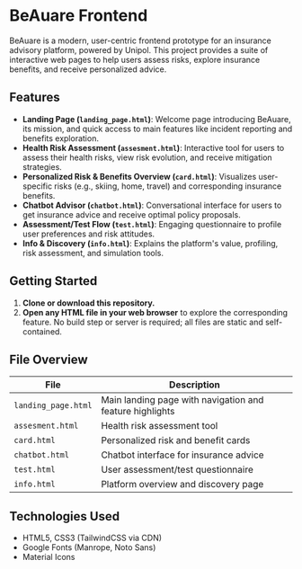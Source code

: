 # BeAuare Frontend

BeAuare is a modern, user-centric frontend prototype for an insurance advisory platform, powered by Unipol. This project provides a suite of interactive web pages to help users assess risks, explore insurance benefits, and receive personalized advice.

## Features

- **Landing Page (`landing_page.html`)**: Welcome page introducing BeAuare, its mission, and quick access to main features like incident reporting and benefits exploration.
- **Health Risk Assessment (`assesment.html`)**: Interactive tool for users to assess their health risks, view risk evolution, and receive mitigation strategies.
- **Personalized Risk & Benefits Overview (`card.html`)**: Visualizes user-specific risks (e.g., skiing, home, travel) and corresponding insurance benefits.
- **Chatbot Advisor (`chatbot.html`)**: Conversational interface for users to get insurance advice and receive optimal policy proposals.
- **Assessment/Test Flow (`test.html`)**: Engaging questionnaire to profile user preferences and risk attitudes.
- **Info & Discovery (`info.html`)**: Explains the platform's value, profiling, risk assessment, and simulation tools.

## Getting Started

1. **Clone or download this repository.**
2. **Open any HTML file in your web browser** to explore the corresponding feature. No build step or server is required; all files are static and self-contained.

## File Overview

| File                | Description                                                      |
|---------------------|------------------------------------------------------------------|
| `landing_page.html` | Main landing page with navigation and feature highlights         |
| `assesment.html`    | Health risk assessment tool                                      |
| `card.html`         | Personalized risk and benefit cards                              |
| `chatbot.html`      | Chatbot interface for insurance advice                           |
| `test.html`         | User assessment/test questionnaire                               |
| `info.html`         | Platform overview and discovery page                             |

## Technologies Used
- HTML5, CSS3 (TailwindCSS via CDN)
- Google Fonts (Manrope, Noto Sans)
- Material Icons